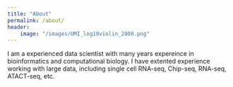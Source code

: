 ```yaml
---
title: "About"
permalink: /about/
header:
	image: "/images/UMI_log10violin_2000.png"
---
```


I am a experienced data scientist with many years expereince in bioinformatics and computational biology. I have extented experience working with large data, including single cell RNA-seq, Chip-seq, RNA-seq, ATACT-seq, etc.